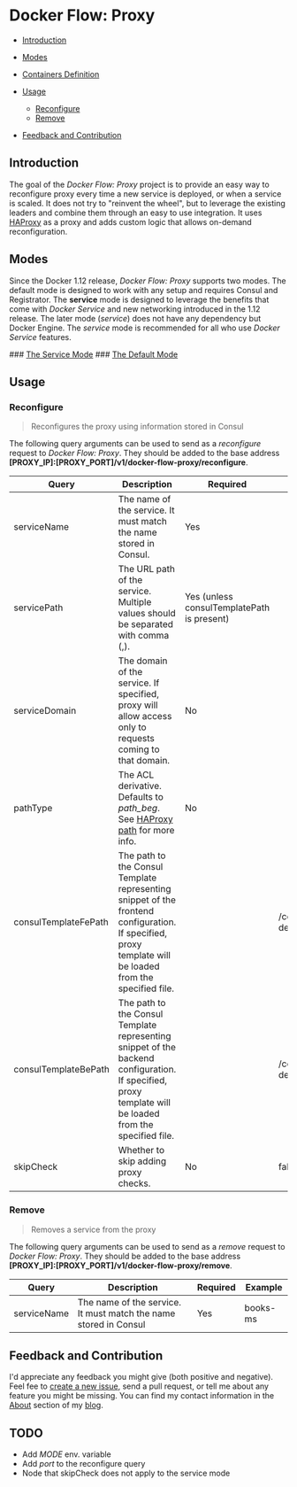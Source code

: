 Docker Flow: Proxy
==================

* [Introduction](#introduction)
* [Modes](#modes)
* [Containers Definition](#containers-definition)
* [Usage](#usage)

  * [Reconfigure](#reconfigure)
  * [Remove](#remove)

* [Feedback and Contribution](#feedback-and-contribution)

Introduction
------------

The goal of the *Docker Flow: Proxy* project is to provide an easy way to reconfigure proxy every time a new service is deployed, or when a service is scaled. It does not try to "reinvent the wheel", but to leverage the existing leaders and combine them through an easy to use integration. It uses [HAProxy](http://www.haproxy.org/) as a proxy and adds custom logic that allows on-demand reconfiguration.

Modes
-----

Since the Docker 1.12 release, *Docker Flow: Proxy* supports two modes. The default mode is designed to work with any setup and requires Consul and Registrator. The **service** mode is designed to leverage the benefits that come with *Docker Service* and new networking introduced in the 1.12 release. The later mode (*service*) does not have any dependency but Docker Engine. The *service* mode is recommended for all who use *Docker Service* features.

### [The Service Mode](articles/service-mode.md)
### [The Default Mode](articles/standard-mode.md)

Usage
-----

### Reconfigure

> Reconfigures the proxy using information stored in Consul

The following query arguments can be used to send as a *reconfigure* request to *Docker Flow: Proxy*. They should be added to the base address **[PROXY_IP]:[PROXY_PORT]/v1/docker-flow-proxy/reconfigure**.

|Query        |Description                                                                     |Required|Default|Example      |
|-------------|--------------------------------------------------------------------------------|--------|-------|-------------|
|serviceName  |The name of the service. It must match the name stored in Consul.               |Yes     |       |books-ms     |
|servicePath  |The URL path of the service. Multiple values should be separated with comma (,).|Yes (unless consulTemplatePath is present)||/api/v1/books|
|serviceDomain|The domain of the service. If specified, proxy will allow access only to requests coming to that domain.|No||ecme.com|
|pathType     |The ACL derivative. Defaults to *path_beg*. See [HAProxy path](https://cbonte.github.io/haproxy-dconv/configuration-1.5.html#7.3.6-path) for more info.|No||path_beg|
|consulTemplateFePath|The path to the Consul Template representing snippet of the frontend configuration. If specified, proxy template will be loaded from the specified file.||/consul_templates/tmpl/go-demo-fe.tmpl|
|consulTemplateBePath|The path to the Consul Template representing snippet of the backend configuration. If specified, proxy template will be loaded from the specified file.||/consul_templates/tmpl/go-demo-be.tmpl|
|skipCheck    |Whether to skip adding proxy checks.                                            |No      |false  |true         |

### Remove

> Removes a service from the proxy

The following query arguments can be used to send as a *remove* request to *Docker Flow: Proxy*. They should be added to the base address **[PROXY_IP]:[PROXY_PORT]/v1/docker-flow-proxy/remove**.

|Query      |Description                                                                 |Required|Example   |
|-----------|----------------------------------------------------------------------------|--------|----------|
|serviceName|The name of the service. It must match the name stored in Consul            |Yes     |books-ms  |

Feedback and Contribution
-------------------------

I'd appreciate any feedback you might give (both positive and negative). Feel fee to [create a new issue](https://github.com/vfarcic/docker-flow-proxy/issues), send a pull request, or tell me about any feature you might be missing. You can find my contact information in the [About](http://technologyconversations.com/about/) section of my [blog](http://technologyconversations.com/).


TODO
----

* Add *MODE* env. variable
* Add *port* to the reconfigure query
* Node that skipCheck does not apply to the service mode